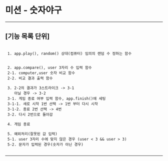 # 미션 - 숫자야구
-------------------------------------------------------

## [기능 목록 단위]
```

 1. app.play(), random() 상대(컴퓨터) 임의의 랜덤 수 정하는 함수
    

 2. app.compare(), user 3자리 수 입력 함수
 2-1. computer,user 숫자 비교 함수
 2-2. 비교 결과 출력 함수

 3. 2-2의 결과가 3스트라이크 -> 3-1
    아닐 경우 -> 3-2
 3-1. 게임 종료 여부 입력 함수, app.finish()에 세팅
 3-1-1. 새로 시작 1번 선택 -> 1번 부터 다시 시작
 3-1-2. 종료 2번 선택 -> 4번
 3-2. 다시 2번으로 돌아감

 4. 게임 종료

 5. 예외처리(잘못된 값 입력)
 5-1. user 3자리 수에 맞지 않은 경우 (user < 3 && user > 3)
 5-2. 문자가 입력된 경우(숫자가 아닌 경우)


```

-------------------------------------------------------